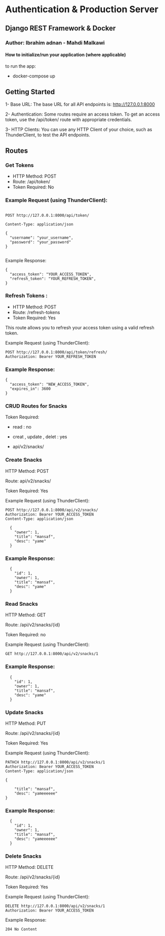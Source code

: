 # Authentication & Production Server

## Django REST Framework & Docker
### Author: Ibrahim adnan - Mahdi Malkawi
#### How to initialize/run your application (where applicable)
to run the app:
- docker-compose up 

## Getting Started

1- Base URL: The base URL for all API endpoints is: http://127.0.0.1:8000

2- Authentication: Some routes require an access token. To get an access token, use the /api/token/ route with appropriate credentials.

3- HTTP Clients: You can use any HTTP Client of your choice, such as  ThunderClient, to test the API endpoints.


## Routes
### Get Tokens
- HTTP Method: POST
- Route: /api/token/
- Token Required: No

### Example Request (using ThunderClient):

```

POST http://127.0.0.1:8000/api/token/

Content-Type: application/json

{
  "username": "your_username",
  "password": "your_password"
}


```
Example Response:

```
{
  "access_token": "YOUR_ACCESS_TOKEN",
  "refresh_token": "YOUR_REFRESH_TOKEN",
}

```
### Refresh Tokens :
- HTTP Method: POST
- Route: /refresh-tokens
- Token Required: Yes

This route allows you to refresh your access token using a valid refresh token.

Example Request (using ThunderClient):
```
POST http://127.0.0.1:8000/api/token/refresh/
Authorization: Bearer YOUR_REFRESH_TOKEN

```
### Example Response:

```
{
  "access_token": "NEW_ACCESS_TOKEN",
  "expires_in": 3600
}

```

### CRUD Routes for Snacks
Token Required: 
- read : no

- creat , update , delet : yes

* api/v2/snacks/

### Create Snacks

HTTP Method: POST

Route: api/v2/snacks/

Token Required: Yes

Example Request (using ThunderClient):


```
POST http://127.0.0.1:8000/api/v2/snacks/
Authorization: Bearer YOUR_ACCESS_TOKEN
Content-Type: application/json

  {
    "owner": 1,
    "title": "mansaf",
    "desc": "yame"
  }
```
### Example Response:

```
  {
    "id": 1,
    "owner": 1,
    "title": "mansaf",
    "desc": "yame"
  }
```

### Read Snacks
HTTP Method: GET

Route: /api/v2/snacks/{id}

Token Required: no

Example Request (using ThunderClient):

```
GET http://127.0.0.1:8000/api/v2/snacks/1

```
### Example Response:

```
  {
    "id": 1,
    "owner": 1,
    "title": "mansaf",
    "desc": "yame"
  }
```

### Update Snacks

HTTP Method: PUT

Route: /api/v2/snacks/{id}

Token Required: Yes

Example Request (using ThunderClient):


```
PATHCH http://127.0.0.1:8000/api/v2/snacks/1
Authorization: Bearer YOUR_ACCESS_TOKEN
Content-Type: application/json

{

    "title": "mansaf",
    "desc": "yameeeeee"
}

```
### Example Response:

```
  {
    "id": 1,
    "owner": 1,
    "title": "mansaf",
    "desc": "yameeeeee"
  }
```
### Delete Snacks

HTTP Method: DELETE

Route: /api/v2/snacks/{id}

Token Required: Yes

Example Request (using ThunderClient):

```
DELETE http://127.0.0.1:8000/api/v2/snacks/1
Authorization: Bearer YOUR_ACCESS_TOKEN
```
Example Response:

```
204 No Content
```


